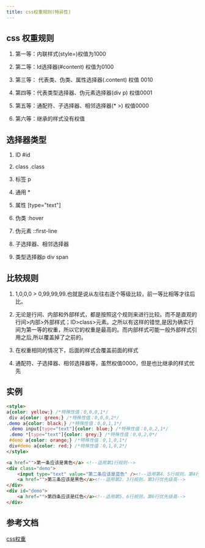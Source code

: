 ```yaml
---
title: css权重规则(特异性)
---
```

## css 权重规则

1. 第一等：内联样式(style=)权值为1000

2. 第二等：Id选择器(#content) 权值为0100

3. 第三等： 代表类、伪类、属性选择器(.content) 权值 0010

4. 第四等：代表类型选择器、伪元素选择器(div p) 权值0001

5. 第五等：通配符、子选择器、相邻选择器(* >) 权值0000

6. 第六等：继承的样式没有权值

## 选择器类型

1. ID   #id

2. class  .class

3. 标签  p

4. 通用 *

5. 属性 [type="text"]

6. 伪类 :hover

7. 伪元素 ::first-line

8. 子选择器、相邻选择器

9. 类型选择器p div span

## 比较规则

1. 1,0,0,0 > 0,99,99,99.也就是说从左往右逐个等级比较，前一等比相等才往后比。

2. 无论是行间、内部和外部样式，都是按照这个规则来进行比较。而不是直观的行间>内部>外部样式；ID>class>元素。之所以有这样的错觉,是因为确实行间为第一等的权重，所以它的权重是最高的。而内部样式可能一般外部样式引用之后,所以覆盖掉了之前的。

3. 在权重相同的情况下，后面的样式会覆盖前面的样式

4. 通配符、子选择器、相邻选择器等，虽然权值0000，但是也比继承的样式优先

## 实例

```html
<style>
a{color: yellow;} /*特殊性值：0,0,0,1*/
 div a{color: green;} /*特殊性值：0,0,0,2*/
.demo a{color: black;} /*特殊性值：0,0,1,1*/
 .demo input[type="text"]{color: blue;} /*特殊性值：0,0,2,1*/
 .demo *[type="text"]{color: grey;} /*特殊性值：0,0,2,0*/
 #demo a{color: orange;} /*特殊性值：0,1,0,1*/
 div#demo a{color: red;} /*特殊性值：0,1,0,2*/
</style>

<a href="">第一条应该是黄色</a> <!--适用第1行规则-->
<div class="demo">
    <input type="text" value="第二条应该是蓝色" /><!--适用第4、5行规则，第4行优先级高-->
    <a href="">第三条应该是黑色</a><!--适用第2、3行规则，第3行优先级高-->
</div>
<div id="demo">
    <a href="">第四条应该是红色</a><!--适用第5、6行规则，第6行优先级高-->
</div>
```

## 参考文档

[css权重](https://www.cnblogs.com/dq-Leung/p/4213375.html)